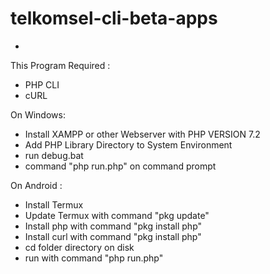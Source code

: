 # telkomsel-cli-beta-apps
-
This Program Required :
- PHP CLI
- cURL

On  Windows: 
- Install XAMPP or other Webserver with PHP VERSION 7.2
- Add PHP Library Directory to System Environment
- run debug.bat
- command "php run.php" on command prompt

On Android :
- Install Termux
- Update Termux with command "pkg update"
- Install php with command "pkg install php"
- Install curl with command "pkg install php"
- cd folder directory on disk
- run with command "php run.php"
